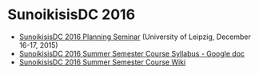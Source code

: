 # SunoikisisDC 2016

* [SunoikisisDC 2016 Planning Seminar](http://www.dh.uni-leipzig.de/wo/sunoikisisdc-2016/) (University of Leipzig, December 16-17, 2015)
* [SunoikisisDC 2016 Summer Semester Course Syllabus - Google doc](https://docs.google.com/document/d/1qa7BiN3SRB8Zf2HFfZRZOtD9XCEM6HN8ceWb2-5B6NM/edit)
* [SunoikisisDC 2016 Summer Semester Course Wiki](https://github.com/SunoikisisDC/SunoikisisDC-2016/wiki)
